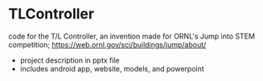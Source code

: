 # TLController
code for the T/L Controller, an invention made for ORNL's Jump into STEM competition; https://web.ornl.gov/sci/buildings/jump/about/

- project description in pptx file
- includes android app, website, models, and powerpoint
